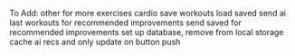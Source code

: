 To Add:
other for more exercises
cardio
save workouts
load saved
send ai last workouts for recommended improvements
send saved for recommended improvements
set up database, remove from local storage
cache ai recs and only update on button push
